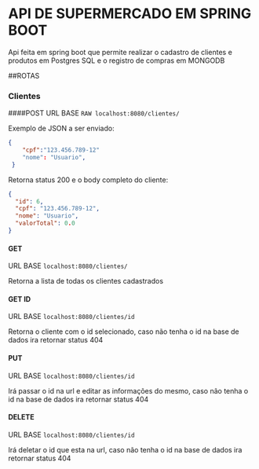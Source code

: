 
# API DE SUPERMERCADO EM SPRING BOOT

Api feita em spring boot que permite realizar o cadastro de clientes e produtos em Postgres SQL e o registro de compras em MONGODB

##ROTAS

### Clientes

####POST
URL BASE ```RAW localhost:8080/clientes/```

Exemplo de JSON a ser enviado:
```JSON
{
    "cpf":"123.456.789-12"
    "nome": "Usuario",
 }

```

Retorna status 200 e o body completo do cliente:
```JSON
{
  "id": 6,
  "cpf": "123.456.789-12",
  "nome": "Usuario",
  "valorTotal": 0.0
}

```
#### GET

URL BASE ```localhost:8080/clientes/```

Retorna a lista de todas os clientes cadastrados

#### GET ID

URL BASE ```localhost:8080/clientes/id```

Retorna o cliente com o id selecionado, caso não tenha o id na base de dados ira retornar status 404

#### PUT

URL BASE ```localhost:8080/clientes/id```

Irá passar o id na url e editar as informações do mesmo, caso não tenha o id na base de dados ira retornar status 404

#### DELETE

URL BASE ```localhost:8080/clientes/id```

Irá deletar o id que esta na url, caso não tenha o id na base de dados ira retornar status 404



